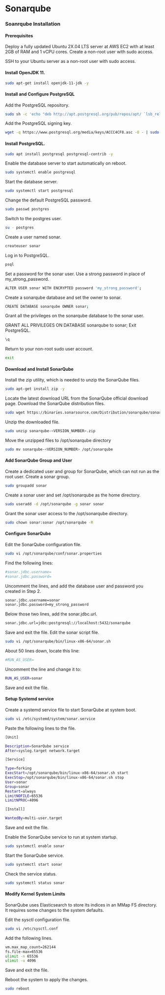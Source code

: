 # Sonarqube
### Soanrqube Installation 
#### Prerequisites

Deploy a fully updated Ubuntu 2X.04 LTS server at AWS EC2 with at least 2GB of RAM and 1 vCPU cores.
Create a non-root user with sudo access.

SSH to your Ubuntu server as a non-root user with sudo access.
#### Install OpenJDK 11.

```sh
sudo apt-get install openjdk-11-jdk -y
 ```
#### Install and Configure PostgreSQL

Add the PostgreSQL repository.
```sh 
sudo sh -c 'echo "deb http://apt.postgresql.org/pub/repos/apt/ `lsb_release -cs`-pgdg main" >> /etc/apt/sources.list.d/pgdg.list'
```
Add the PostgreSQL signing key.
```sh 
wget -q https://www.postgresql.org/media/keys/ACCC4CF8.asc -O - | sudo apt-key add -
```
#### Install PostgreSQL.
```sh
sudo apt install postgresql postgresql-contrib -y
```
Enable the database server to start automatically on reboot.
```sh 
sudo systemctl enable postgresql
```
Start the database server.
```sh
sudo systemctl start postgresql
```
Change the default PostgreSQL password.
```sh
sudo passwd postgres
```
Switch to the postgres user.
```sh
su - postgres
```
Create a user named sonar.
```sh
createuser sonar
```
Log in to PostgreSQL.
```sh
psql
```
Set a password for the sonar user. Use a strong password in place of my_strong_password.
```sh
ALTER USER sonar WITH ENCRYPTED password 'my_strong_password';
```
Create a sonarqube database and set the owner to sonar.
```sh
CREATE DATABASE sonarqube OWNER sonar;
```
Grant all the privileges on the sonarqube database to the sonar user.

GRANT ALL PRIVILEGES ON DATABASE sonarqube to sonar;
Exit PostgreSQL.
```sh
\q
```
Return to your non-root sudo user account.
```sh
exit
```
#### Download and Install SonarQube
Install the zip utility, which is needed to unzip the SonarQube files.
```sh
sudo apt-get install zip -y
```
Locate the latest download URL from the SonarQube official download page.
Download the SonarQube distribution files.
```sh
sudo wget https://binaries.sonarsource.com/Distribution/sonarqube/sonarqube-<VERSION_NUMBER>.zip
```
Unzip the downloaded file.
```sh
sudo unzip sonarqube-<VERSION_NUMBER>.zip
```
Move the unzipped files to /opt/sonarqube directory
```sh
sudo mv sonarqube-<VERSION_NUMBER> /opt/sonarqube
```
#### Add SonarQube Group and User
Create a dedicated user and group for SonarQube, which can not run as the root user.
Create a sonar group.
```sh 
sudo groupadd sonar
```
Create a sonar user and set /opt/sonarqube as the home directory.
```sh
sudo useradd -d /opt/sonarqube -g sonar sonar
```
Grant the sonar user access to the /opt/sonarqube directory.
```sh
sudo chown sonar:sonar /opt/sonarqube -R
```
#### Configure SonarQube
Edit the SonarQube configuration file.
```sh
sudo vi /opt/sonarqube/conf/sonar.properties
```
Find the following lines:
```sh
#sonar.jdbc.username=
#sonar.jdbc.password=
```
Uncomment the lines, and add the database user and password you created in Step 2.
```sh
sonar.jdbc.username=sonar
sonar.jdbc.password=my_strong_password
```
Below those two lines, add the sonar.jdbc.url.
```sh
sonar.jdbc.url=jdbc:postgresql://localhost:5432/sonarqube
```
Save and exit the file.
Edit the sonar script file.
```sh
sudo vi /opt/sonarqube/bin/linux-x86-64/sonar.sh
```
About 50 lines down, locate this line:
```sh
#RUN_AS_USER=
```
Uncomment the line and change it to:
```sh
RUN_AS_USER=sonar
```
Save and exit the file.

#### Setup Systemd service
Create a systemd service file to start SonarQube at system boot.
```sh
sudo vi /etc/systemd/system/sonar.service
```
Paste the following lines to the file.
```sh
[Unit]

Description=SonarQube service
After=syslog.target network.target

[Service]

Type=forking
ExecStart=/opt/sonarqube/bin/linux-x86-64/sonar.sh start
ExecStop=/opt/sonarqube/bin/linux-x86-64/sonar.sh stop
User=sonar
Group=sonar
Restart=always
LimitNOFILE=65536
LimitNPROC=4096

[Install]

WantedBy=multi-user.target
```

Save and exit the file.

Enable the SonarQube service to run at system startup.
```sh
sudo systemctl enable sonar
```
Start the SonarQube service.
```sh
sudo systemctl start sonar
```
Check the service status.
```sh
sudo systemctl status sonar
```

#### Modify Kernel System Limits
SonarQube uses Elasticsearch to store its indices in an MMap FS directory. It requires some changes to the system defaults.

Edit the sysctl configuration file.
```sh
sudo vi /etc/sysctl.conf
```
Add the following lines.
```sh
vm.max_map_count=262144
fs.file-max=65536
ulimit -n 65536
ulimit -u 4096
```
Save and exit the file.

Reboot the system to apply the changes.
```sh
sudo reboot
```
